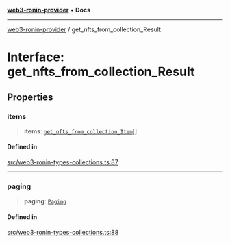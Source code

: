 [**web3-ronin-provider**](../README.md) • **Docs**

***

[web3-ronin-provider](../globals.md) / get\_nfts\_from\_collection\_Result

# Interface: get\_nfts\_from\_collection\_Result

## Properties

### items

> **items**: [`get_nfts_from_collection_Item`](get_nfts_from_collection_Item.md)[]

#### Defined in

[src/web3-ronin-types-collections.ts:87](https://github.com/chuacw/web3-ronin-provider/blob/746ea3f5b1cadd8ceeca40298f62b32897e1ae69/src/web3-ronin-types-collections.ts#L87)

***

### paging

> **paging**: [`Paging`](Paging.md)

#### Defined in

[src/web3-ronin-types-collections.ts:88](https://github.com/chuacw/web3-ronin-provider/blob/746ea3f5b1cadd8ceeca40298f62b32897e1ae69/src/web3-ronin-types-collections.ts#L88)

